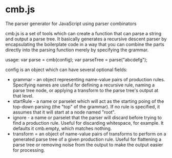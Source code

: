 # cmb.js
The parser generator for JavaScript using parser combinators

cmb.js is a set of tools which can create a function that can parse a string and output a parse tree. It basically
generates a recursive descent parser by encapsulating the boilerplate code in a way that you can combine the parts
directly into the parsing function merely by specifying the grammar.

usage: var parse = cmb(config); var parseTree = parse("abcdefg");

config is an object which can have several optional fields:
* grammar - an object representing name-value pairs of production rules. Specifying names are useful for defining a recursive rule,
naming a parse tree node, or applying a transform to the parse tree's output at that level.
* startRule - a name or parselet which will act as the starting poing of the top-down parsing (the "top" of the grammar).
If no rule is specified, it assumes that it will start at a node named "root".
* ignore - a name or parselet that the parser will discard before trying to find a production rule. Useful for discarding whitespace, for example. It defaults it cmb.empty, which matches nothing.
* transform = an object of name-value pairs of transforms to perform on a generated parse tree of a given production rule. Useful for flattening 
a parse tree or removing noise from the output to make the output easier for processing.
